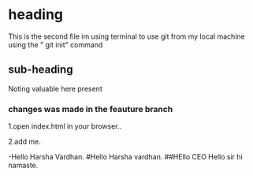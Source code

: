 # heading

This is the second file im using terminal to use git from my local machine using the " git init" command

## sub-heading 

Noting valuable here present

### changes was made in the feauture branch
1.open index.html in your browser..

2.add me.


-Hello Harsha Vardhan.
#Hello Harsha vardhan.
##HEllo CEO
Hello sir
hi
namaste.